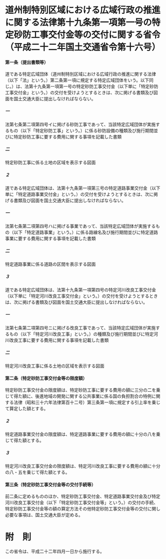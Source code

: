 # 道州制特別区域における広域行政の推進に関する法律第十九条第一項第一号の特定砂防工事交付金等の交付に関する省令（平成二十二年国土交通省令第十六号）
#### 第一条（提出書類等）
道である特定広域団体（道州制特別区域における広域行政の推進に関する法律（以下「法」という。）第二条第一項に規定する特定広域団体をいう。以下同じ。）は、法第十九条第一項第一号の特定砂防工事交付金（以下単に「特定砂防工事交付金」という。）の交付を受けようとするときは、次に掲げる書類及び図面を国土交通大臣に提出しなければならない。
##### 一
法第七条第二項第四号イに掲げる砂防工事であって、当該特定広域団体が実施するもの（以下「特定砂防工事」という。）に係る砂防設備の種類及び施行期間並びに特定砂防工事に要する費用に関する事項を記載した書類
##### 二
特定砂防工事に係る土地の区域を表示する図面
##### ２
道である特定広域団体は、法第十九条第一項第三号の特定道路事業交付金（以下単に「特定道路事業交付金」という。）の交付を受けようとするときは、次に掲げる書類及び図面を国土交通大臣に提出しなければならない。
##### 一
法第七条第二項第四号ハに掲げる事業であって、当該特定広域団体が実施するもの（以下「特定道路事業」という。）に係る路線名及び施行期間並びに特定道路事業に要する費用に関する事項を記載した書類
##### 二
特定道路事業に係る道路の区間を表示する図面
##### ３
道である特定広域団体は、法第十九条第一項第四号の特定河川改良工事交付金（以下単に「特定河川改良工事交付金」という。）の交付を受けようとするときは、次に掲げる書類及び図面を国土交通大臣に提出しなければならない。
##### 一
法第七条第二項第四号ニに掲げる改良工事であって、当該特定広域団体が実施するもの（以下「特定河川改良工事」という。）の種類及び施行期間並びに特定河川改良工事に要する費用に関する事項を記載した書類
##### 二
特定河川改良工事に係る土地の区域を表示する図面
#### 第二条（特定砂防工事交付金等の限度額）
特定砂防工事交付金の限度額は、特定砂防工事に要する費用の額に三分の二を乗じて得た額に、後進地域の開発に関する公共事業に係る国の負担割合の特例に関する法律（昭和三十六年法律第百十二号）第三条第一項に規定する引上率を乗じて算定した額とする。
##### ２
特定道路事業交付金の限度額は、特定道路事業に要する費用の額に十分の八を乗じて得た額とする。
##### ３
特定河川改良工事交付金の限度額は、特定河川改良工事に要する費用の額に十分の八・五を乗じて得た額とする。
#### 第三条（特定砂防工事交付金等の交付手続等）
前二条に定めるもののほか、特定砂防工事交付金、特定道路事業交付金及び特定河川改良工事交付金（以下「特定砂防工事交付金等」という。）の交付の手続、特定砂防工事交付金等の額の算定方法その他特定砂防工事交付金等の交付に関し必要な事項は、国土交通大臣が定める。
# 附　則
この省令は、平成二十二年四月一日から施行する。
